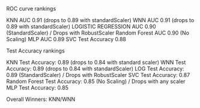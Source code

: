 ROC curve rankings

KNN AUC 0.91 (drops to 0.89 with standardScaler)
WNN AUC 0.91 (drops to 0.89 with standardScaler)
LOGISTIC REGRESSION AUC 0.90 (StandardScaler) / Drops with RobustScaler
Random Forest AUC 0.90 (No Scaling)
MLP AUC 0.89
SVC Test Accuracy 0.88

Test Accuracy rankings


KNN Test Accuracy: 0.89 (drops to 0.84 with standard scaler)
WNN Test Accuracy: 0.89 (drops to 0.84 with standardScaler)
LOG Test Accuracy: 0.89 (StandardScaler) / Drops with RobustScaler
SVC Test Accuracy: 0.87
Random Forest Test Accuracy: 0.85 (No Scaling) / Drops with any scaler 
MLP Test Accuracy: 0.85


Overall Winners: KNN/WNN 


